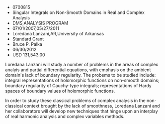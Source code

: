 
* 0700815
* Singular Integrals on Non-Smooth Domains in Real and Complex Analysis
* DMS,ANALYSIS PROGRAM
* 07/01/2007,05/27/2011
* Loredana Lanzani,AR,University of Arkansas
* Standard Grant
* Bruce P. Palka
* 06/30/2012
* USD 131,543.00

Loredana Lanzani will study a number of problems in the areas of complex analyis
and partial differential equations, with emphasis on the ambient domain's lack
of boundary regularity. The probems to be studied include: integral
representations of holomorphic functions on non-smooth domains; boundary
regularity of Cauchy-type integrals; representations of Hardy spaces of boundary
values of holomorphic functions.

In order to study these classical problems of complex analysis in the non-
classical context brought by the lack of smoothness, Loredana Lanzani and her
collaborators will develop new techniques that hinge upon an interplay of real
harmonic analysis and complex variables methods.

